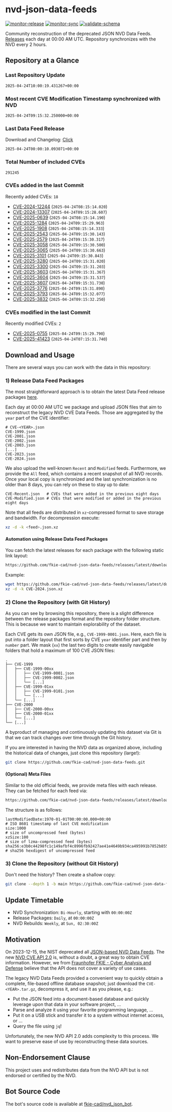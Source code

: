 # nvd-json-data-feeds

[![monitor-release](https://github.com/fkie-cad/nvd-json-data-feeds/actions/workflows/monitor_release.yml/badge.svg)](https://github.com/fkie-cad/nvd-json-data-feeds/actions/workflows/monitor_release.yml)
[![monitor-sync](https://github.com/fkie-cad/nvd-json-data-feeds/actions/workflows/monitor_sync.yml/badge.svg)](https://github.com/fkie-cad/nvd-json-data-feeds/actions/workflows/monitor_sync.yml)
[![validate-schema](https://github.com/fkie-cad/nvd-json-data-feeds/actions/workflows/validate_schema.yml/badge.svg)](https://github.com/fkie-cad/nvd-json-data-feeds/actions/workflows/validate_schema.yml)

Community reconstruction of the deprecated JSON NVD Data Feeds.
[Releases](https://github.com/fkie-cad/nvd-json-data-feeds/releases/latest) each day at 00:00 AM UTC.
Repository synchronizes with the NVD every 2 hours.

## Repository at a Glance

### Last Repository Update

```plain
2025-04-24T10:00:19.431267+00:00
```

### Most recent CVE Modification Timestamp synchronized with NVD

```plain
2025-04-24T09:15:32.250000+00:00
```

### Last Data Feed Release

Download and Changelog: [Click](https://github.com/fkie-cad/nvd-json-data-feeds/releases/latest)

```plain
2025-04-24T00:00:10.093071+00:00
```

### Total Number of included CVEs

```plain
291245
```

### CVEs added in the last Commit

Recently added CVEs: `18`

- [CVE-2024-12244](CVE-2024/CVE-2024-122xx/CVE-2024-12244.json) (`2025-04-24T08:15:14.020`)
- [CVE-2024-13307](CVE-2024/CVE-2024-133xx/CVE-2024-13307.json) (`2025-04-24T09:15:28.607`)
- [CVE-2025-0639](CVE-2025/CVE-2025-06xx/CVE-2025-0639.json) (`2025-04-24T08:15:14.190`)
- [CVE-2025-1284](CVE-2025/CVE-2025-12xx/CVE-2025-1284.json) (`2025-04-24T09:15:29.963`)
- [CVE-2025-1908](CVE-2025/CVE-2025-19xx/CVE-2025-1908.json) (`2025-04-24T08:15:14.333`)
- [CVE-2025-2543](CVE-2025/CVE-2025-25xx/CVE-2025-2543.json) (`2025-04-24T09:15:30.143`)
- [CVE-2025-2579](CVE-2025/CVE-2025-25xx/CVE-2025-2579.json) (`2025-04-24T09:15:30.317`)
- [CVE-2025-3058](CVE-2025/CVE-2025-30xx/CVE-2025-3058.json) (`2025-04-24T09:15:30.500`)
- [CVE-2025-3065](CVE-2025/CVE-2025-30xx/CVE-2025-3065.json) (`2025-04-24T09:15:30.663`)
- [CVE-2025-3101](CVE-2025/CVE-2025-31xx/CVE-2025-3101.json) (`2025-04-24T09:15:30.843`)
- [CVE-2025-3280](CVE-2025/CVE-2025-32xx/CVE-2025-3280.json) (`2025-04-24T09:15:31.020`)
- [CVE-2025-3300](CVE-2025/CVE-2025-33xx/CVE-2025-3300.json) (`2025-04-24T09:15:31.203`)
- [CVE-2025-3603](CVE-2025/CVE-2025-36xx/CVE-2025-3603.json) (`2025-04-24T09:15:31.367`)
- [CVE-2025-3604](CVE-2025/CVE-2025-36xx/CVE-2025-3604.json) (`2025-04-24T09:15:31.537`)
- [CVE-2025-3607](CVE-2025/CVE-2025-36xx/CVE-2025-3607.json) (`2025-04-24T09:15:31.730`)
- [CVE-2025-3776](CVE-2025/CVE-2025-37xx/CVE-2025-3776.json) (`2025-04-24T09:15:31.890`)
- [CVE-2025-3793](CVE-2025/CVE-2025-37xx/CVE-2025-3793.json) (`2025-04-24T09:15:32.077`)
- [CVE-2025-3832](CVE-2025/CVE-2025-38xx/CVE-2025-3832.json) (`2025-04-24T09:15:32.250`)


### CVEs modified in the last Commit

Recently modified CVEs: `2`

- [CVE-2025-0755](CVE-2025/CVE-2025-07xx/CVE-2025-0755.json) (`2025-04-24T09:15:29.790`)
- [CVE-2025-41423](CVE-2025/CVE-2025-414xx/CVE-2025-41423.json) (`2025-04-24T07:15:31.740`)


## Download and Usage

There are several ways you can work with the data in this repository:

### 1) Release Data Feed Packages

The most straightforward approach is to obtain the latest Data Feed release packages [here](https://github.com/fkie-cad/nvd-json-data-feeds/releases/latest).

Each day at 00:00 AM UTC we package and upload JSON files that aim to reconstruct the legacy NVD CVE Data Feeds.
Those are aggregated by the `year` part of the CVE identifier:

```
# CVE-<YEAR>.json
CVE-1999.json
CVE-2001.json
CVE-2002.json
CVE-2003.json
[...]
CVE-2023.json
CVE-2024.json
```

We also upload the well-known `Recent` and `Modified` feeds.
Furthermore, we provide the `All` feed, which contains a recent snapshot of all NVD records.
Once your local copy is synchronized and the last synchronization is no older than 8 days, you can rely on these to stay up to date:

```plain
CVE-Recent.json   # CVEs that were added in the previous eight days
CVE-Modified.json # CVEs that were modified or added in the previous eight days
```

Note that all feeds are distributed in `xz`-compressed format to save storage and bandwidth.
For decompression execute:

```sh
xz -d -k <feed>.json.xz
```

#### Automation using Release Data Feed Packages

You can fetch the latest releases for each package with the following static link layout:

```sh
https://github.com/fkie-cad/nvd-json-data-feeds/releases/latest/download/CVE-<YEAR>.json.xz
```

Example:

```sh
wget https://github.com/fkie-cad/nvd-json-data-feeds/releases/latest/download/CVE-2024.json.xz
xz -d -k CVE-2024.json.xz
```

### 2) Clone the Repository (with Git History)

As you can see by browsing this repository, there is a slight difference between the release packages format and the repository folder structure.
This is because we want to maintain explorability of the dataset.

Each CVE gets its own JSON file, e.g., `CVE-1999-0001.json`.
Here, each file is put into a folder layout that first sorts by CVE `year` identifier part and then by `number` part.
We mask (`xx`) the last two digits to create easily navigable folders that hold a maximum of 100 CVE JSON files:

```plain
.
├── CVE-1999
│   ├── CVE-1999-00xx
│   │   ├── CVE-1999-0001.json
│   │   ├── CVE-1999-0002.json
│   │   └── [...]
│   ├── CVE-1999-01xx
│   │   ├── CVE-1999-0101.json
│   │   └── [...]
│   └── [...]
├── CVE-2000
│   ├── CVE-2000-00xx
│   ├── CVE-2000-01xx
│   └── [...]
└── [...]
```

A byproduct of managing and continuously updating this dataset via Git is that we can track changes over time through the Git history.

If you are interested in having the NVD data as organized above, including the historical data of changes, just clone this repository (large!):

```sh
git clone https://github.com/fkie-cad/nvd-json-data-feeds.git
```

#### (Optional) Meta Files

Similar to the old official feeds, we provide meta files with each release. They can be fetched for each feed via:

```sh
https://github.com/fkie-cad/nvd-json-data-feeds/releases/latest/download/CVE-<YEAR>.meta
```

The structure is as follows:

```plain
lastModifiedDate:1970-01-01T00:00:00.000+00:00                          # ISO 8601 timestamp of last CVE modification
size:1000                                                               # size of uncompressed feed (bytes)
xzSize:100                                                              # size of lzma-compressed feed (bytes)
sha256:e3b0c44298fc1c149afbf4c8996fb92427ae41e4649b934ca495991b7852b855 # sha256 hexdigest of uncompressed feed
```

### 3) Clone the Repository (without Git History)

Don't need the history? Then create a shallow copy:

```sh
git clone --depth 1 -b main https://github.com/fkie-cad/nvd-json-data-feeds.git
```


## Update Timetable

* NVD Synchronization: `Bi-Hourly`, starting with `00:00:00Z`
* Release Packages: `Daily`, at `00:00:00Z`
* NVD Rebuilds: `Weekly`, at `Sun, 02:30:00Z`


## Motivation

On 2023-12-15, the NIST deprecated all [JSON-based NVD Data Feeds](https://nvd.nist.gov/vuln/data-feeds#divRetirementBanner-1).
The new [NVD CVE API 2.0](https://nvd.nist.gov/developers/vulnerabilities) is, without a doubt, a great way to obtain CVE information.
However, we from [Fraunhofer FKIE - Cyber Analysis and Defense](https://www.fkie.fraunhofer.de/en/departments/cad.html) believe that the API does not cover a variety of use cases.

The legacy NVD Data Feeds provided a convenient way to quickly obtain a complete, file-based offline database snapshot; just download the `CVE-<YEAR>.tar.gz`, decompress it, and use it as you please, e.g.:

- Put the JSON feed into a document-based database and quickly leverage upon that data in your software project, ...
- Parse and analyze it using your favorite programming language, ...
- Put it on a USB stick and transfer it to a system without internet access, or ...
- Query the file using `jq`!

Unfortunately, the new NVD API 2.0 adds complexity to this process.
We want to preserve ease of use by reconstructing these data sources.

## Non-Endorsement Clause

This project uses and redistributes data from the NVD API but is not endorsed or certified by the NVD.

## Bot Source Code

The bot's source code is available at [fkie-cad/nvd\_json\_bot](https://github.com/fkie-cad/nvd_json_bot).